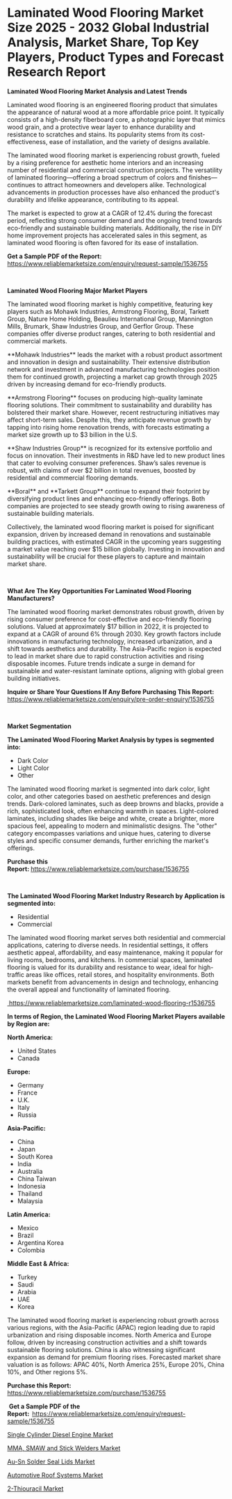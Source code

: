 <p><h1>Laminated Wood Flooring Market Size 2025 - 2032 Global Industrial Analysis, Market Share, Top Key Players, Product Types and Forecast Research Report</h1></p><p><strong>Laminated Wood Flooring Market Analysis and Latest Trends</strong></p>
<p><p>Laminated wood flooring is an engineered flooring product that simulates the appearance of natural wood at a more affordable price point. It typically consists of a high-density fiberboard core, a photographic layer that mimics wood grain, and a protective wear layer to enhance durability and resistance to scratches and stains. Its popularity stems from its cost-effectiveness, ease of installation, and the variety of designs available.</p><p>The laminated wood flooring market is experiencing robust growth, fueled by a rising preference for aesthetic home interiors and an increasing number of residential and commercial construction projects. The versatility of laminated flooring—offering a broad spectrum of colors and finishes—continues to attract homeowners and developers alike. Technological advancements in production processes have also enhanced the product's durability and lifelike appearance, contributing to its appeal.</p><p>The market is expected to grow at a CAGR of 12.4% during the forecast period, reflecting strong consumer demand and the ongoing trend towards eco-friendly and sustainable building materials. Additionally, the rise in DIY home improvement projects has accelerated sales in this segment, as laminated wood flooring is often favored for its ease of installation.</p></p>
<p><strong>Get a Sample PDF of the Report:&nbsp;</strong> <a href="https://www.reliablemarketsize.com/enquiry/request-sample/1536755?utm_campaign=1901&utm_medium=2&utm_source=Github&utm_content=ia&utm_term=30012025&utm_id=laminated-wood-flooring">https://www.reliablemarketsize.com/enquiry/request-sample/1536755</a></p>
<p>&nbsp;</p>
<p><strong>Laminated Wood Flooring Major Market Players</strong></p>
<p><p>The laminated wood flooring market is highly competitive, featuring key players such as Mohawk Industries, Armstrong Flooring, Boral, Tarkett Group, Nature Home Holding, Beaulieu International Group, Mannington Mills, Brumark, Shaw Industries Group, and Gerflor Group. These companies offer diverse product ranges, catering to both residential and commercial markets.</p><p>**Mohawk Industries** leads the market with a robust product assortment and innovation in design and sustainability. Their extensive distribution network and investment in advanced manufacturing technologies position them for continued growth, projecting a market cap growth through 2025 driven by increasing demand for eco-friendly products.</p><p>**Armstrong Flooring** focuses on producing high-quality laminate flooring solutions. Their commitment to sustainability and durability has bolstered their market share. However, recent restructuring initiatives may affect short-term sales. Despite this, they anticipate revenue growth by tapping into rising home renovation trends, with forecasts estimating a market size growth up to $3 billion in the U.S.</p><p>**Shaw Industries Group** is recognized for its extensive portfolio and focus on innovation. Their investments in R&D have led to new product lines that cater to evolving consumer preferences. Shaw’s sales revenue is robust, with claims of over $2 billion in total revenues, boosted by residential and commercial flooring demands.</p><p>**Boral** and **Tarkett Group** continue to expand their footprint by diversifying product lines and enhancing eco-friendly offerings. Both companies are projected to see steady growth owing to rising awareness of sustainable building materials.</p><p>Collectively, the laminated wood flooring market is poised for significant expansion, driven by increased demand in renovations and sustainable building practices, with estimated CAGR in the upcoming years suggesting a market value reaching over $15 billion globally. Investing in innovation and sustainability will be crucial for these players to capture and maintain market share.</p></p>
<p>&nbsp;</p>
<p><strong>What Are The Key Opportunities For Laminated Wood Flooring Manufacturers?</strong></p>
<p><p>The laminated wood flooring market demonstrates robust growth, driven by rising consumer preference for cost-effective and eco-friendly flooring solutions. Valued at approximately $17 billion in 2022, it is projected to expand at a CAGR of around 6% through 2030. Key growth factors include innovations in manufacturing technology, increased urbanization, and a shift towards aesthetics and durability. The Asia-Pacific region is expected to lead in market share due to rapid construction activities and rising disposable incomes. Future trends indicate a surge in demand for sustainable and water-resistant laminate options, aligning with global green building initiatives.</p></p>
<p><strong>Inquire or Share Your Questions If Any Before Purchasing This Report:</strong> <a href="https://www.reliablemarketsize.com/enquiry/pre-order-enquiry/1536755?utm_campaign=1901&utm_medium=2&utm_source=Github&utm_content=ia&utm_term=30012025&utm_id=laminated-wood-flooring">https://www.reliablemarketsize.com/enquiry/pre-order-enquiry/1536755</a></p>
<p>&nbsp;</p>
<p><strong>Market Segmentation</strong></p>
<p><strong>The Laminated Wood Flooring Market Analysis by types is segmented into:</strong></p>
<p><ul><li>Dark Color</li><li>Light Color</li><li>Other</li></ul></p>
<p><p>The laminated wood flooring market is segmented into dark color, light color, and other categories based on aesthetic preferences and design trends. Dark-colored laminates, such as deep browns and blacks, provide a rich, sophisticated look, often enhancing warmth in spaces. Light-colored laminates, including shades like beige and white, create a brighter, more spacious feel, appealing to modern and minimalistic designs. The "other" category encompasses variations and unique hues, catering to diverse styles and specific consumer demands, further enriching the market's offerings.</p></p>
<p><strong>Purchase this Report:&nbsp;</strong><a href="https://www.reliablemarketsize.com/purchase/1536755?utm_campaign=1901&utm_medium=2&utm_source=Github&utm_content=ia&utm_term=30012025&utm_id=laminated-wood-flooring">https://www.reliablemarketsize.com/purchase/1536755</a></p>
<p>&nbsp;</p>
<p><strong>The Laminated Wood Flooring Market Industry Research by Application is segmented into:</strong></p>
<p><ul><li>Residential</li><li>Commercial</li></ul></p>
<p><p>The laminated wood flooring market serves both residential and commercial applications, catering to diverse needs. In residential settings, it offers aesthetic appeal, affordability, and easy maintenance, making it popular for living rooms, bedrooms, and kitchens. In commercial spaces, laminated flooring is valued for its durability and resistance to wear, ideal for high-traffic areas like offices, retail stores, and hospitality environments. Both markets benefit from advancements in design and technology, enhancing the overall appeal and functionality of laminated flooring.</p></p>
<p><a href="https://www.reliablemarketsize.com/laminated-wood-flooring-r1536755?utm_campaign=1901&utm_medium=2&utm_source=Github&utm_content=ia&utm_term=30012025&utm_id=laminated-wood-flooring">&nbsp;https://www.reliablemarketsize.com/laminated-wood-flooring-r1536755</a></p>
<p><strong>In terms of Region, the Laminated Wood Flooring Market Players available by Region are:</strong></p>
<p>
    <p> <strong> North America: </strong>
        <ul>
            <li>United States</li>
            <li>Canada</li>
        </ul>
        </p> 
    <p> <strong> Europe: </strong>
        <ul>
            <li>Germany</li>
            <li>France</li>
            <li>U.K.</li>
            <li>Italy</li>
            <li>Russia</li>
        </ul>
        </p> 
    <p> <strong> Asia-Pacific: </strong>
        <ul>
            <li>China</li>
            <li>Japan</li>
            <li>South Korea</li>
            <li>India</li>
            <li>Australia</li>
            <li>China Taiwan</li>
            <li>Indonesia</li>
            <li>Thailand</li>
            <li>Malaysia</li>
        </ul>
        </p> 
    <p> <strong> Latin America: </strong>
        <ul>
            <li>Mexico</li>
            <li>Brazil</li>
            <li>Argentina Korea</li>
            <li>Colombia</li>
        </ul>
        </p> 
    <p> <strong> Middle East & Africa: </strong>
        <ul>
            <li>Turkey</li>
            <li>Saudi</li>
            <li>Arabia</li>
            <li>UAE</li>
            <li>Korea</li>
        </ul>
    </p>
    </p>
<p><p>The laminated wood flooring market is experiencing robust growth across various regions, with the Asia-Pacific (APAC) region leading due to rapid urbanization and rising disposable incomes. North America and Europe follow, driven by increasing construction activities and a shift towards sustainable flooring solutions. China is also witnessing significant expansion as demand for premium flooring rises. Forecasted market share valuation is as follows: APAC 40%, North America 25%, Europe 20%, China 10%, and Other regions 5%.</p></p>
<p><strong>Purchase this Report: </strong><a href="https://www.reliablemarketsize.com/purchase/1536755?utm_campaign=1901&utm_medium=2&utm_source=Github&utm_content=ia&utm_term=30012025&utm_id=laminated-wood-flooring">https://www.reliablemarketsize.com/purchase/1536755</a></p>
<p>&nbsp;<strong>Get a Sample PDF of the Report:&nbsp;&nbsp;</strong><a href="https://www.reliablemarketsize.com/enquiry/request-sample/1536755?utm_campaign=1901&utm_medium=2&utm_source=Github&utm_content=ia&utm_term=30012025&utm_id=laminated-wood-flooring">https://www.reliablemarketsize.com/enquiry/request-sample/1536755</a></p>
<p><strong></strong></p>
<p><p><a href="https://github.com/ulyssacrayne00231/Market-Research-Report-List-1/blob/main/single-cylinder-diesel-engine-market.md?utm_campaign=1901&utm_medium=2&utm_source=Github&utm_content=ia&utm_term=30012025&utm_id=laminated-wood-flooring">Single Cylinder Diesel Engine Market</a></p><p><a href="https://www.linkedin.com/pulse/comprehensive-mma-smaw-stick-welders-market-report-size-ivx7f?utm_campaign=1901&utm_medium=2&utm_source=Github&utm_content=ia&utm_term=30012025&utm_id=laminated-wood-flooring">MMA, SMAW and Stick Welders Market</a></p><p><a href="https://www.linkedin.com/pulse/au-sn-solder-seal-lids-market-trends-report-examining-current-bmcaf?utm_campaign=1901&utm_medium=2&utm_source=Github&utm_content=ia&utm_term=30012025&utm_id=laminated-wood-flooring">Au-Sn Solder Seal Lids Market</a></p><p><a href="https://github.com/manesros8/Market-Research-Report-List-1/blob/main/automotive-roof-systems-market.md?utm_campaign=1901&utm_medium=2&utm_source=Github&utm_content=ia&utm_term=30012025&utm_id=laminated-wood-flooring">Automotive Roof Systems Market</a></p><p><a href="https://www.linkedin.com/pulse/insights-2-thiouracil-market-analysis-growth-factors-projected-bumsf?utm_campaign=1901&utm_medium=2&utm_source=Github&utm_content=ia&utm_term=30012025&utm_id=laminated-wood-flooring">2-Thiouracil Market</a></p></p>
